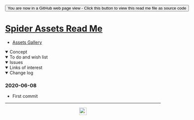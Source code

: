 <span style=display:none; >[You are now in a GitHub source code view - click this link to view Read Me file as a web page]( https://ladybug.tools/spider-2020/assets/readme.html "View file as a web page." ) </span>

<div><input type=button class = 'btn btn-secondary btn-sm' onclick=window.location.href="https://github.com/ladybug-tools/spider-2020/tree/master/assets/";
value='You are now in a GitHub web page view - Click this button to view this read me file as source code' ></div>


# [Spider Assets Read Me]( ./readme.html )

* [Assets Gallery]( ./index.html)

<!--
<iframe src=https://ladybug.tools/spider-2020/assets/ width=100% height=500px  >Iframes are not viewable in GitHub source code view</iframe>
_basic-html.html_

### Full Screen: [Spider Assets]( https://www.ladybug.tools/spider-2020/assets/ )
-->

<details open >
<summary>Concept</summary>


</details>

<details open >
<summary>To do and wish list </summary>


</details>

<details open >
<summary>Issues </summary>


</details>

<details open >
<summary>Links of interest</summary>


</details>

<details open >
<summary>Change log </summary>

### 2020-06-08

* First commit

</details>

***

<center title="hello! Click me to go up to the top" ><a href=javascript:window.scrollTo(0,0); style=teassetst-decoration:none; > <img width=24 src="https://ladybug.tools/artwork/icons_bugs/ico/spider.ico" > </a></center>

